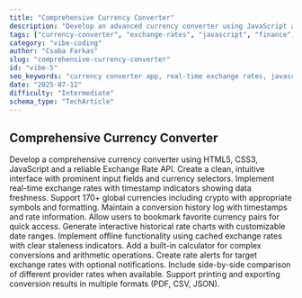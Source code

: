 ```yaml
---
title: "Comprehensive Currency Converter"
description: "Develop an advanced currency converter using JavaScript and Exchange Rate APIs. Features include real-time rates, historical charts, conversion history, offline support, calculator integration, and printable exports."
tags: ["currency-converter", "exchange-rates", "javascript", "finance", "real-time-data", "offline-support", "historical-charts", "api-integration"]
category: "vibe-coding"
author: "Csaba Farkas"
slug: "comprehensive-currency-converter"
id: "vibe-5"
seo_keywords: "currency converter app, real-time exchange rates, javascript finance tools, offline currency conversion, historical exchange rate charts, currency API comparison"
date: "2025-07-12"
difficulty: "Intermediate"
schema_type: "TechArticle"
---
```


## Comprehensive Currency Converter

Develop a comprehensive currency converter using HTML5, CSS3, JavaScript and a reliable Exchange Rate API. Create a clean, intuitive interface with prominent input fields and currency selectors. Implement real-time exchange rates with timestamp indicators showing data freshness. Support 170+ global currencies including crypto with appropriate symbols and formatting. Maintain a conversion history log with timestamps and rate information. Allow users to bookmark favorite currency pairs for quick access. Generate interactive historical rate charts with customizable date ranges. Implement offline functionality using cached exchange rates with clear staleness indicators. Add a built-in calculator for complex conversions and arithmetic operations. Create rate alerts for target exchange rates with optional notifications. Include side-by-side comparison of different provider rates when available. Support printing and exporting conversion results in multiple formats (PDF, CSV, JSON).

